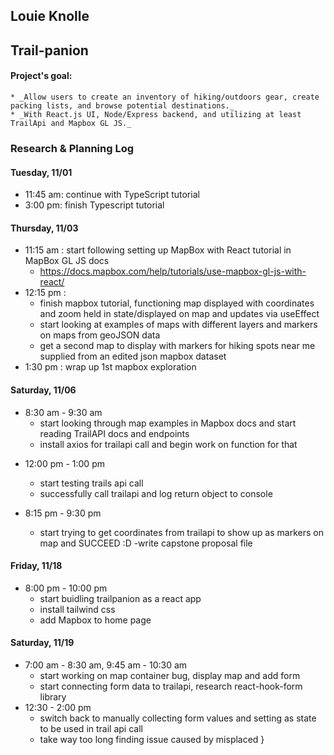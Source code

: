 ## Louie Knolle

## Trail-panion

#### Project's goal:

    * _Allow users to create an inventory of hiking/outdoors gear, create packing lists, and browse potential destinations._
    * _With React.js UI, Node/Express backend, and utilizing at least TrailApi and Mapbox GL JS._

### Research & Planning Log

#### Tuesday, 11/01

- 11:45 am: continue with TypeScript tutorial
- 3:00 pm: finish Typescript tutorial

#### Thursday, 11/03

- 11:15 am : start following setting up MapBox with React tutorial in MapBox GL JS docs
  - https://docs.mapbox.com/help/tutorials/use-mapbox-gl-js-with-react/
- 12:15 pm :
  - finish mapbox tutorial, functioning map displayed with coordinates and zoom held in state/displayed on map and updates via useEffect
  - start looking at examples of maps with different layers and markers on maps from geoJSON data
  - get a second map to display with markers for hiking spots near me supplied from an edited json mapbox dataset
- 1:30 pm : wrap up 1st mapbox exploration

#### Saturday, 11/06

- 8:30 am - 9:30 am
  - start looking through map examples in Mapbox docs and start reading TrailAPI docs and endpoints
  * install axios for trailapi call and begin work on function for that

* 12:00 pm - 1:00 pm

  - start testing trails api call

  * successfully call trailapi and log return object to console

* 8:15 pm - 9:30 pm
  - start trying to get coordinates from trailapi to show up as markers on map and SUCCEED :D
    -write capstone proposal file

#### Friday, 11/18

- 8:00 pm - 10:00 pm
  - start buidling trailpanion as a react app
  - install tailwind css
  - add Mapbox to home page

#### Saturday, 11/19

- 7:00 am - 8:30 am, 9:45 am - 10:30 am
  - start working on map container bug, display map and add form
  - start connecting form data to trailapi, research react-hook-form library
- 12:30 - 2:00 pm
  - switch back to manually collecting form values and setting as state to be used in trail api call
  - take way too long finding issue caused by misplaced }

